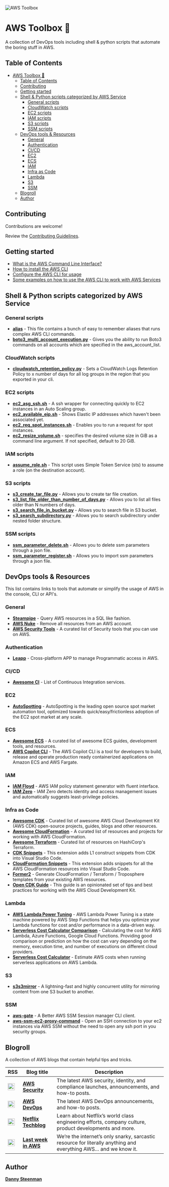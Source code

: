 ![AWS Toolbox](aws-toolbox-header.jpg)

# AWS Toolbox 🧰

A collection of DevOps tools including shell & python scripts that automate the boring stuff in AWS.

## Table of Contents

- [AWS Toolbox 🧰](#aws-toolbox-)
  - [Table of Contents](#table-of-contents)
  - [Contributing](#contributing)
  - [Getting started](#getting-started)
  - [Shell & Python scripts categorized by AWS Service](#shell--python-scripts-categorized-by-aws-service)
    - [General scripts](#general-scripts)
    - [CloudWatch scripts](#cloudwatch-scripts)
    - [EC2 scripts](#ec2-scripts)
    - [IAM scripts](#iam-scripts)
    - [S3 scripts](#s3-scripts)
    - [SSM scripts](#ssm-scripts)
  - [DevOps tools & Resources](#devops-tools--resources)
    - [General](#general)
    - [Authentication](#authentication)
    - [CI/CD](#cicd)
    - [EC2](#ec2)
    - [ECS](#ecs)
    - [IAM](#iam)
    - [Infra as Code](#infra-as-code)
    - [Lambda](#lambda)
    - [S3](#s3)
    - [SSM](#ssm)
  - [Blogroll](#blogroll)
  - [Author](#author)

## Contributing

Contributions are welcome!

Review the [Contributing Guidelines](https://github.com/dannysteenman/aws-toolbox/blob/main/.github/CONTRIBUTING.md).

## Getting started

- [What is the AWS Command Line Interface?](https://docs.aws.amazon.com/cli/latest/userguide/cli-chap-welcome.html)
- [How to install the AWS CLI](https://docs.aws.amazon.com/cli/latest/userguide/install-cliv2.html)
- [Configure the AWS CLI for usage](https://docs.aws.amazon.com/cli/latest/userguide/cli-chap-configure.html)
- [Some examples on how to use the AWS CLI to work with AWS Services](https://docs.aws.amazon.com/cli/latest/userguide/cli-chap-services.html)

## Shell & Python scripts categorized by AWS Service

### General scripts

- **[alias](cli/alias)** - This file contains a bunch of easy to remember aliases that runs complex AWS CLI commands.
- **[boto3_multi_account_execution.py](general/boto3_multi_account_execution.py)** - Gives you the ability to run Boto3 commands on all accounts which are specified in the aws_account_list.

### CloudWatch scripts
- **[cloudwatch_retention_policy.py](cloudwatch/cloudwatch_retention_policy.py)** - Sets a CloudWatch Logs Retention Policy to x number of days for all log groups in the region that you exported in your cli.

### EC2 scripts

- **[ec2_asg_ssh.sh](ec2/ec2_asg_ssh.sh)** - A ssh wrapper for connecting quickly to EC2 instances in an Auto Scaling group.
- **[ec2_available_eip.sh](ec2/ec2_available_eip.sh)** - Shows Elastic IP addresses which haven't been associated yet.
- **[ec2_req_spot_instances.sh](ec2/ec2_req_spot_instances.sh)** - Enables you to run a request for spot instances.
- **[ec2_resize_volume.sh](ec2/ec2_resize_volume.sh)** - specifies the desired volume size in GiB as a command line argument. If not specified, default to 20 GiB.

### IAM scripts

- **[assume_role.sh](iam/assume_role.sh)** - This script uses Simple Token Service (sts) to assume a role (on the destination account).

### S3 scripts
- **[s3_create_tar_file.py](s3/s3_create_tar_file.py)** - Allows you to create tar file creation.
- **[s3_list_file_older_than_number_of_days.py](s3/s3_list_file_older_than_number_of_days.py)** - Allows you to list all files older than N numbers of days.
- **[s3_search_file_in_bucket.py](s3/s3_search_file_in_bucket.py)** - Allows you to search file in S3 bucket.
- **[s3_search_subdirectory.py](s3/s3_search_subdirectory.py)** - Allows you to search subdirectory under nested folder structure.
### SSM scripts
- **[ssm_parameter_delete.sh](ssm/ssm_parameter_delete.sh)** - Allows you to delete ssm parameters through a json file.
- **[ssm_parameter_register.sh](ssm/ssm_parameter_register.sh)** - Allows you to import ssm parameters through a json file.

## DevOps tools & Resources

This list contains links to tools that automate or simplify the usage of AWS in the console, CLI or API's.

### General

- **[Steampipe](https://github.com/turbot/steampipe)** - Query AWS resources in a SQL like fashion.
- **[AWS Nuke](https://github.com/rebuy-de/aws-nuke)** - Remove all resources from an AWS account.
- **[AWS Security Tools](https://github.com/0xVariable/AWS-Security-Tools)** - A curated list of Security tools that you can use on AWS.

### Authentication

- **[Leapp](https://github.com/Noovolari/leapp)** - Cross-platform APP to manage Programmatic access in AWS.

### CI/CD

- **[Awesome CI](https://github.com/ligurio/awesome-ci)** - List of Continuous Integration services.

### EC2

- **[AutoSpotting](https://github.com/AutoSpotting/AutoSpotting)** - AutoSpotting is the leading open source spot market automation tool, optimized towards quick/easy/frictionless adoption of the EC2 spot market at any scale.

### ECS

- **[Awesome ECS](https://github.com/nathanpeck/awesome-ecs)** - A curated list of awesome ECS guides, development tools, and resources.
- **[AWS Copilot CLI](https://github.com/aws/copilot-cli)** - The AWS Copilot CLI is a tool for developers to build, release and operate production ready containerized applications on Amazon ECS and AWS Fargate.

### IAM

- **[IAM Floyd](https://github.com/udondan/iam-floyd)** - AWS IAM policy statement generator with fluent interface.
- **[IAM Zero](https://iamzero.dev)** - IAM Zero detects identity and access management issues and automatically suggests least-privilege policies.

### Infra as Code

- **[Awesome CDK](https://github.com/kolomied/awesome-cdk)** - Curated list of awesome AWS Cloud Development Kit (AWS CDK) open-source projects, guides, blogs and other resources.
- **[Awesome CloudFormation](https://github.com/aws-cloudformation/awesome-cloudformation)** - A curated list of resources and projects for working with AWS CloudFormation.
- **[Awesome Terraform](https://github.com/shuaibiyy/awesome-terraform)** - Curated list of resources on HashiCorp's Terraform.
- **[CDK Snippets](https://dannys.cloud/autocomplete-aws-cdk-l1-constructs-vs-code)** - This extension adds L1 construct snippets from CDK into Visual Studio Code.
- **[CloudFormation Snippets](https://dannys.cloud/autocomplete-cloudformation-resources-vs-code)** - This extension adds snippets for all the AWS CloudFormation resources into Visual Studio Code.
- **[Former2](https://github.com/iann0036/former2)** - Generate CloudFormation / Terraform / Troposphere templates from your existing AWS resources.
- **[Open CDK Guide](https://github.com/kevinslin/open-cdk)** - This guide is an opinionated set of tips and best practices for working with the AWS Cloud Development Kit.

### Lambda

- **[AWS Lambda Power Tuning](https://github.com/alexcasalboni/aws-lambda-power-tuning)** - AWS Lambda Power Tuning is a state machine powered by AWS Step Functions that helps you optimize your Lambda functions for cost and/or performance in a data-driven way.
- **[Serverless Cost Calculator Comparison](http://serverlesscalc.com)** - Calculating the cost for AWS Lambda, Azure Functions, Google Cloud Functions. Providing good comparison or prediction on how the cost can vary depending on the memory, execution time, and number of executions on different cloud providers.
- **[Serverless Cost Calculator](https://cost-calculator.bref.sh)** - Estimate AWS costs when running serverless applications on AWS Lambda.

### S3

- **[s3s3mirror](https://github.com/cobbzilla/s3s3mirror)** - A lightning-fast and highly concurrent utility for mirroring content from one S3 bucket to another.

### SSM

- **[aws-gate](https://github.com/xen0l/aws-gate)** - A Better AWS SSM Session manager CLI client.
- **[aws-ssm-ec2-proxy-command](https://github.com/qoomon/aws-ssm-ec2-proxy-command)** - Open an SSH connection to your ec2 instances via AWS SSM without the need to open any ssh port in you security groups.

## Blogroll

A collection of AWS blogs that contain helpful tips and tricks.

| RSS                                                                                                                                      | Blog title                                                | Description                                                                                                     |
| ---------------------------------------------------------------------------------------------------------------------------------------- | --------------------------------------------------------- | --------------------------------------------------------------------------------------------------------------- |
| <a href="http://blogs.aws.amazon.com/security/blog/feed/recentPosts.rss"> <img src="rss.png" width="22" height="22" > </a>               | **[AWS Security](https://aws.amazon.com/blogs/security)** | The latest AWS security, identity, and compliance launches, announcements, and how-to posts.                    |
| <a href="http://blogs.aws.amazon.com/application-management/blog/feed/recentPosts.rss"> <img src="rss.png" width="22" height="22" > </a> | **[AWS DevOps](https://aws.amazon.com/blogs/devops)**     | The latest AWS DevOps announcements, and how-to posts.                                                          |
| <a href="http://techblog.netflix.com/feeds/posts/default"> <img src="rss.png" width="22" height="22" > </a>                              | **[Netflix Techblog](http://techblog.netflix.com)**       | Learn about Netflix’s world class engineering efforts, company culture, product developments and more.          |
| <a href="https://www.lastweekinaws.com/feed/"> <img src="rss.png" width="22" height="22" > </a>                                          | **[Last week in AWS](https://www.lastweekinaws.com)**     | We’re the internet’s only snarky, sarcastic resource for literally anything and everything AWS… and we know it. |

## Author

**[Danny Steenman](https://dannys.cloud)**
